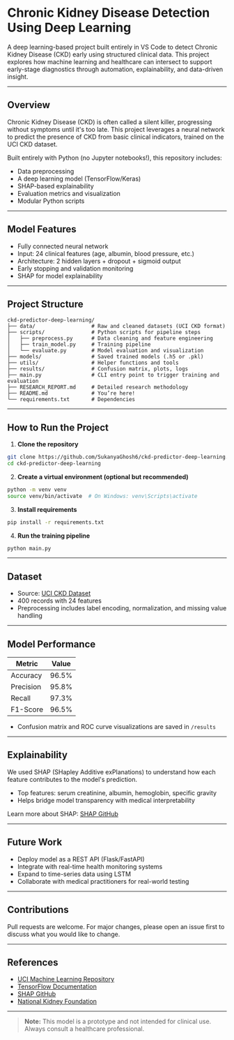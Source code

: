 # Chronic Kidney Disease Detection Using Deep Learning

A deep learning-based project built entirely in VS Code to detect Chronic Kidney Disease (CKD) early using structured clinical data. This project explores how machine learning and healthcare can intersect to support early-stage diagnostics through automation, explainability, and data-driven insight.

---

##  Overview

Chronic Kidney Disease (CKD) is often called a silent killer, progressing without symptoms until it's too late. This project leverages a neural network to predict the presence of CKD from basic clinical indicators, trained on the UCI CKD dataset.

Built entirely with Python (no Jupyter notebooks!), this repository includes:

* Data preprocessing
* A deep learning model (TensorFlow/Keras)
* SHAP-based explainability
* Evaluation metrics and visualization
* Modular Python scripts

---

##  Model Features

* Fully connected neural network
* Input: 24 clinical features (age, albumin, blood pressure, etc.)
* Architecture: 2 hidden layers + dropout + sigmoid output
* Early stopping and validation monitoring
* SHAP for model explainability

---

##  Project Structure

```
ckd-predictor-deep-learning/
├── data/                  # Raw and cleaned datasets (UCI CKD format)
├── scripts/               # Python scripts for pipeline steps
│   ├── preprocess.py      # Data cleaning and feature engineering
│   ├── train_model.py     # Training pipeline
│   └── evaluate.py        # Model evaluation and visualization
├── models/                # Saved trained models (.h5 or .pkl)
├── utils/                 # Helper functions and tools
├── results/               # Confusion matrix, plots, logs
├── main.py                # CLI entry point to trigger training and evaluation
├── RESEARCH_REPORT.md     # Detailed research methodology
├── README.md              # You’re here!
└── requirements.txt       # Dependencies
```

---

##  How to Run the Project

1. **Clone the repository**

```bash
git clone https://github.com/SukanyaGhosh6/ckd-predictor-deep-learning.git
cd ckd-predictor-deep-learning
```

2. **Create a virtual environment (optional but recommended)**

```bash
python -m venv venv
source venv/bin/activate  # On Windows: venv\Scripts\activate
```

3. **Install requirements**

```bash
pip install -r requirements.txt
```

4. **Run the training pipeline**

```bash
python main.py
```

---

##  Dataset

* Source: [UCI CKD Dataset](https://archive.ics.uci.edu/ml/datasets/chronic_kidney_disease)
* 400 records with 24 features
* Preprocessing includes label encoding, normalization, and missing value handling

---

##  Model Performance

| Metric    | Value |
| --------- | ----- |
| Accuracy  | 96.5% |
| Precision | 95.8% |
| Recall    | 97.3% |
| F1-Score  | 96.5% |

* Confusion matrix and ROC curve visualizations are saved in `/results`

---

##  Explainability

We used SHAP (SHapley Additive exPlanations) to understand how each feature contributes to the model's prediction.

* Top features: serum creatinine, albumin, hemoglobin, specific gravity
* Helps bridge model transparency with medical interpretability

Learn more about SHAP: [SHAP GitHub](https://github.com/slundberg/shap)

---

##  Future Work

* Deploy model as a REST API (Flask/FastAPI)
* Integrate with real-time health monitoring systems
* Expand to time-series data using LSTM
* Collaborate with medical practitioners for real-world testing

---

##  Contributions

Pull requests are welcome. For major changes, please open an issue first to discuss what you would like to change.

---

##  References

* [UCI Machine Learning Repository](https://archive.ics.uci.edu/ml/datasets/chronic_kidney_disease)
* [TensorFlow Documentation](https://www.tensorflow.org/)
* [SHAP GitHub](https://github.com/slundberg/shap)
* [National Kidney Foundation](https://www.kidney.org/)

---

> **Note:** This model is a prototype and not intended for clinical use. Always consult a healthcare professional.

